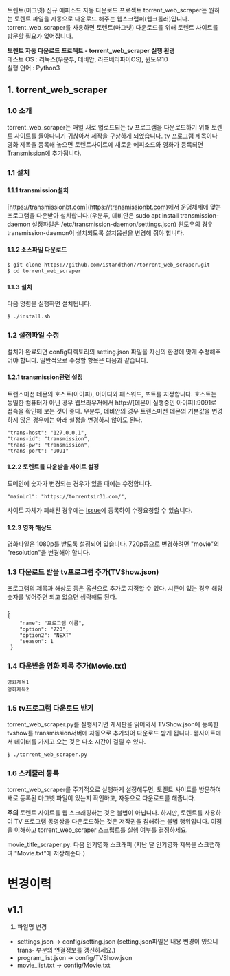 토렌트(마그넷) 신규 에피소드 자동 다운로드 프로젝트 
torrent_web_scraper는 원하는 토렌트 파일을 자동으로 다운로드 해주는 웹스크랩퍼(웹크롤러)입니다.  torrent_web_scraper를 사용하면 토렌트(마그넷) 다운로드를 위해 토렌트 사이트를 방문할 필요가 없어집니다.  

**토렌트 자동 다운로드 프로젝트 - torrent_web_scraper 실행 환경**  
테스트 OS : 리눅스(우분투, 데비안, 라즈베리파이OS), 윈도우10   
실행 언어 : Python3

## 1. torrent_web_scraper
### 1.0 소개
torrent_web_scraper는 매일 새로 업로드되는 tv 프로그램을 다운로드하기 위해 토렌트 사이트를 돌아다니기 귀찮아서 제작을 구상하게 되었습니다. tv 프로그램 제목이나 영화 제목을 등록해 놓으면 토렌트사이트에 새로운 에피소드와 영화가 등록되면 [Transmission](https://transmissionbt.com)에 추가됩니다.  

### 1.1 설치
#### 1.1.1 transmission설치
[https://transmissionbt.com](https://transmissionbt.com)에서 운영체제에 맞는 프로그램을 다운받아 설치합니다.(우분투, 데비안은 sudo apt install transmission-daemon 설정파일은  /etc/transmission-daemon/settings.json)  윈도우의 경우 transmission-daemon이 설치되도록 설치옵션을 변경해 줘야 합니다.

#### 1.1.2 소스파일 다운로드

    $ git clone https://github.com/istandthon7/torrent_web_scraper.git
    $ cd torrent_web_scraper

#### 1.1.3 설치 
다음 명령을 실행하면 설치됩니다.  

    $ ./install.sh

### 1.2 설정파일 수정
설치가 완료되면 config디렉토리의 setting.json 파일을 자신의 환경에 맞게 수정해주어야 합니다.  일반적으로 수정할 항목은 다음과 같습니다.  

#### 1.2.1 transmission관련 설정  
트랜스미션 데몬의 호스트(아이피), 아이디와 패스워드, 포트를 지정합니다.  호스트는 동일한 컴퓨터가 아닌 경우 웹브라우저에서 http://[데몬이 실행중인 아이피]:9091로 접속을 확인해 보는 것이 좋다.  우분투, 데비안의 경우 트랜스미션 데몬의 기본값을 변경하지 않은 경우에는 아래 설정을 변경하지 않아도 된다.  

    "trans-host": "127.0.0.1",
    "trans-id": "transmission",
    "trans-pw": "transmission",
    "trans-port": "9091"

#### 1.2.2 토렌트를 다운받을 사이트 설정  
도메인에 숫자가 변경되는 경우가 있을 때에는 수정합니다.  

    "mainUrl": "https://torrentsir31.com/",

사이트 자체가 폐쇄된 경우에는 [Issue](https://github.com/istandthon7/torrent_web_scraper/issues)에 등록하여 수정요청할 수 있습니다.   

#### 1.2.3 영화 해상도
영화파일은 1080p를 받도록 설정되어 있습니다.  720p등으로 변경하려면 "movie"의 "resolution"을 변경해야 합니다.  

### 1.3 다운로드 받을 tv프로그램 추가(TVShow.json)
프로그램의 제목과 해상도 등은 옵션으로 추가로 지정할 수 있다. 시즌이 있는 경우 해당 숫자를 넣어주면 되고 없으면 생략해도 된다.

    ,
    {
        "name": "프로그램 이름",
        "option": "720",
        "option2": "NEXT"
        "season": 1
     }

### 1.4 다운받을 영화 제목 추가(Movie.txt)

    영화제목1
    영화제목2

### 1.5 tv프로그램 다운로드 받기
torrent_web_scraper.py를 실행시키면 게시판을 읽어와서 TVShow.json에 등록한 tvshow를 transmission서버에 자동으로 추가되어 다운로드 받게 됩니다.  웹사이트에서 데이터를 가지고 오는 것은 다소 시간이 걸릴 수 있다. 

    $ ./torrent_web_scraper.py

### 1.6 스케줄러 등록
torrent_web_scraper를 주기적으로 실행하게 설정해두면, 토렌트 사이트를 방문하여 새로 등록된 마그넷 파일이 있는지 확인하고, 자동으로 다운로드를 해줍니다.  

**주의** 
토렌트 사이트를 웹 스크래핑하는 것은 불법이 아닙니다.  하지만, 토렌트를 사용하여 TV 프로그램 동영상을 다운로드하는 것은 저작권을 침해하는 불법 행위입니다.  이점을 이해하고 torrent_web_scraper 스크립트를 실행 여부를 결정하세요.  

movie_title_scraper.py: 다음 인기영화 스크래퍼 (지난 달 인기영화 제목을 스크랩하여 "Movie.txt"에 저장해준다.)  


# 변경이력
## v1.1
1. 파일명 변경
* settings.json -> config/setting.json (setting.json파일은 내용 변경이 있으니 trans- 부분의 연결정보를 갱신하세요.)  
* program_list.json -> config/TVShow.json  
* movie_list.txt -> config/Movie.txt  


